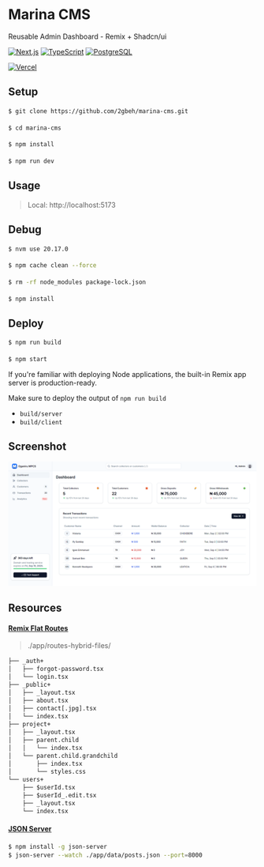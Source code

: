 # Marina CMS

Reusable Admin Dashboard - Remix + Shadcn/ui

[![Next.js](https://img.shields.io/badge/Remix-2.x-121212.svg)](https://remix.run/docs/en/main/start/tutorial)
[![TypeScript](https://img.shields.io/badge/TypeScript-5.x-blue.svg)](https://www.typescriptlang.org/docs/)
[![PostgreSQL](https://img.shields.io/badge/PostgreSQL-16.x-316192.svg)](https://www.postgresql.org/docs/16/index.html)

[![Vercel](https://img.shields.io/badge/vercel-%23000000.svg?style=for-the-badge&logo=vercel&logoColor=white)](https://marina-cms.vercel.app)

## Setup

```bash
$ git clone https://github.com/2gbeh/marina-cms.git

$ cd marina-cms

$ npm install

$ npm run dev
```

## Usage

> Local: http://localhost:5173

## Debug

```bash
$ nvm use 20.17.0

$ npm cache clean --force

$ rm -rf node_modules package-lock.json

$ npm install
```

## Deploy

```bash
$ npm run build

$ npm start
```

If you're familiar with deploying Node applications, the built-in Remix app server is production-ready.

Make sure to deploy the output of `npm run build`

- `build/server`
- `build/client`

## Screenshot

![Screenshot](./public/social-preview.png)

## Resources

#### [Remix Flat Routes](https://github.com/kiliman/remix-flat-routes)

> ./app/routes-hybrid-files/

```
├── _auth+
│   ├── forgot-password.tsx
│   └── login.tsx
├── _public+
│   ├── _layout.tsx
│   ├── about.tsx
│   ├── contact[.jpg].tsx
│   └── index.tsx
├── project+
│   ├── _layout.tsx
│   ├── parent.child
│   │   └── index.tsx
│   └── parent.child.grandchild
│       ├── index.tsx
│       └── styles.css
└── users+
    ├── $userId.tsx
    ├── $userId_.edit.tsx
    ├── _layout.tsx
    └── index.tsx
```

#### [JSON Server](https://www.freecodecamp.org/news/json-server-for-frontend-development/)

```bash
$ npm install -g json-server
$ json-server --watch ./app/data/posts.json --port=8000
```
